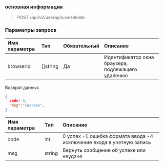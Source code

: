 ### основная информация

> POST /api/v2/userapi/user/delete

### Параметры запроса

|Имя параметра |Тип |Обязательный |Описание |
| :--------- | :-------- | :---- | :----------- |
|browserid | []string | Да | Идентификатор окна браузера, подлежащего удалению |

Возврат данных

```json
{
  code: 0,
  "msg":"success",
}
```

|Имя параметра |Тип |Описание |
| :-------- | :------ | :---------------------- |
|code |int |0 успех -1 ошибка формата ввода -4 исключение входа в учетную запись |
| msg | string | Вернуть сообщение об успехе или неудаче |